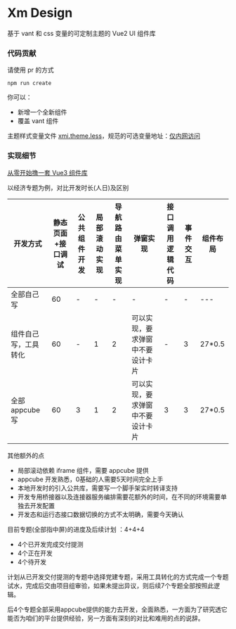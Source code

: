 # Xm Design

基于 vant 和 css 变量的可定制主题的 Vue2 UI 组件库

### 代码贡献

请使用 pr 的方式

```shell
npm run create
```

你可以：

- 新增一个全新组件
- 覆盖 vant 组件

主题样式变量文件 [xmi.theme.less](./xmi.theme.less)，规范的可选变量地址：[仅内网访问](http://api.jituancaiyun.net/xmflow-fe/#/var)

### 实现细节

[从零开始撸一套 Vue3 组件库](https://iming.work/detail/5f814d8da0dfbd512014726b)


以经济专题为例，对比开发时长(人日)及区别

开发方式|静态页面+接口调试|公共组件开发|局部滚动实现|导航路由菜单实现|弹窗实现|接口调用逻辑代码|事件交互|组件布局
---|---|----|----|----|----|----|---|---
全部自己写|60|-|-|-|-|-|-|---
组件自己写，工具转化|60|-|1|2|可以实现，要求弹窗中不要设计卡片|-|3|27*0.5
全部appcube写|60|3|1|2|可以实现，要求弹窗中不要设计卡片|3|3|27*0.5

其他额外的点

- 局部滚动依赖 iframe 组件，需要 appcube 提供
- appcube 开发熟悉，0基础的人需要5天时间完全上手
- 本地开发时的引入公共库，需要写一个脚手架实时转译支持
- 开发专用桥接器以及连接器服务编排需要花额外的时间，在不同的环境需要单独去开发配置
- 开发态和运行态接口数据切换的方式不太明确，需要今天确认

目前专题(全部指中屏)的进度及后续计划 ：4+4+4

- 4个已开发完成交付提测
- 4个正在开发
- 4个待开发

计划从已开发交付提测的专题中选择党建专题，采用工具转化的方式完成一个专题试水，完成后交由项目组审验，如果未提出异议，则后续7个专题全部按照此逻辑。

后4个专题全部采用appcube提供的能力去开发，全面熟悉，一方面为了研究透它能否为咱们的平台提供经验，另一方面有深刻的对比和难用的点的说辞。
